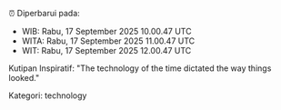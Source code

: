⏰ Diperbarui pada:
- WIB: Rabu, 17 September 2025 10.00.47 UTC
- WITA: Rabu, 17 September 2025 11.00.47 UTC
- WIT: Rabu, 17 September 2025 12.00.47 UTC

Kutipan Inspiratif:
"The technology of the time dictated the way things looked."


Kategori: technology

